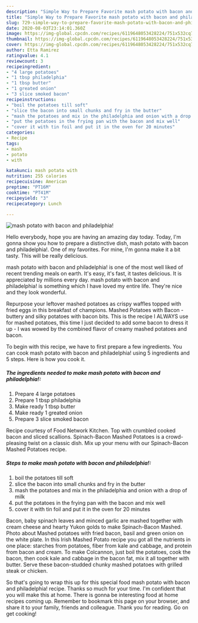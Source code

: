```yaml
---
description: "Simple Way to Prepare Favorite mash potato with bacon and philadelphia!"
title: "Simple Way to Prepare Favorite mash potato with bacon and philadelphia!"
slug: 729-simple-way-to-prepare-favorite-mash-potato-with-bacon-and-philadelphia
date: 2020-08-03T23:14:01.360Z
image: https://img-global.cpcdn.com/recipes/6119648053428224/751x532cq70/mash-potato-with-bacon-and-philadelphia-recipe-main-photo.jpg
thumbnail: https://img-global.cpcdn.com/recipes/6119648053428224/751x532cq70/mash-potato-with-bacon-and-philadelphia-recipe-main-photo.jpg
cover: https://img-global.cpcdn.com/recipes/6119648053428224/751x532cq70/mash-potato-with-bacon-and-philadelphia-recipe-main-photo.jpg
author: Etta Ramirez
ratingvalue: 4.1
reviewcount: 3
recipeingredient:
- "4 large potatoes"
- "1 tbsp philadelphia"
- "1 tbsp butter"
- "1 greated onion"
- "3 slice smoked bacon"
recipeinstructions:
- "boil the potatoes till soft"
- "slice the bacon into small chunks and fry in the butter"
- "mash the potatoes and mix in the philadelphia and onion with a drop of milk"
- "put the potatoes in the frying pan with the bacon and mix well"
- "cover it with tin foil and put it in the oven for 20 minutes"
categories:
- Recipe
tags:
- mash
- potato
- with

katakunci: mash potato with 
nutrition: 255 calories
recipecuisine: American
preptime: "PT16M"
cooktime: "PT41M"
recipeyield: "3"
recipecategory: Lunch

---
```



![mash potato with bacon and philadelphia!](https://img-global.cpcdn.com/recipes/6119648053428224/751x532cq70/mash-potato-with-bacon-and-philadelphia-recipe-main-photo.jpg)

Hello everybody, hope you are having an amazing day today. Today, I'm gonna show you how to prepare a distinctive dish, mash potato with bacon and philadelphia!. One of my favorites. For mine, I'm gonna make it a bit tasty. This will be really delicious.

mash potato with bacon and philadelphia! is one of the most well liked of recent trending meals on earth. It's easy, it's fast, it tastes delicious. It is appreciated by millions every day. mash potato with bacon and philadelphia! is something which I have loved my entire life. They're nice and they look wonderful.

Repurpose your leftover mashed potatoes as crispy waffles topped with fried eggs in this breakfast of champions. Mashed Potatoes with Bacon - buttery and silky potatoes with bacon bits. This is the recipe I ALWAYS use for mashed potatoes, this time I just decided to add some bacon to dress it up - I was wowed by the combined flavor of creamy mashed potatoes and bacon.


To begin with this recipe, we have to first prepare a few ingredients. You can cook mash potato with bacon and philadelphia! using 5 ingredients and 5 steps. Here is how you cook it.

<!--inarticleads1-->

##### The ingredients needed to make mash potato with bacon and philadelphia!:

1. Prepare 4 large potatoes
1. Prepare 1 tbsp philadelphia
1. Make ready 1 tbsp butter
1. Make ready 1 greated onion
1. Prepare 3 slice smoked bacon


Recipe courtesy of Food Network Kitchen. Top with crumbled cooked bacon and sliced scallions. Spinach-Bacon Mashed Potatoes is a crowd-pleasing twist on a classic dish. Mix up your menu with our Spinach-Bacon Mashed Potatoes recipe. 

<!--inarticleads2-->

##### Steps to make mash potato with bacon and philadelphia!:

1. boil the potatoes till soft
1. slice the bacon into small chunks and fry in the butter
1. mash the potatoes and mix in the philadelphia and onion with a drop of milk
1. put the potatoes in the frying pan with the bacon and mix well
1. cover it with tin foil and put it in the oven for 20 minutes


Bacon, baby spinach leaves and minced garlic are mashed together with cream cheese and hearty Yukon golds to make Spinach-Bacon Mashed. Photo about Mashed potatoes with fried bacon, basil and green onion on the white plate. In this Irish Mashed Potato recipe you got all the nutrients in one place: starches from potatoes, fiber from kale and cabbage, and protein from bacon and cream. To make Colcannon, just boil the potatoes, cook the bacon, then cook kale and cabbage in the bacon fat, mix it all together with butter. Serve these bacon-studded chunky mashed potatoes with grilled steak or chicken. 

So that's going to wrap this up for this special food mash potato with bacon and philadelphia! recipe. Thanks so much for your time. I'm confident that you will make this at home. There is gonna be interesting food at home recipes coming up. Remember to bookmark this page on your browser, and share it to your family, friends and colleague. Thank you for reading. Go on get cooking!

